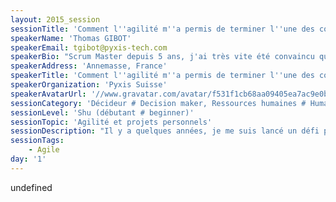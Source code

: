 ```yaml
---
layout: 2015_session
sessionTitle: 'Comment l''agilité m''a permis de terminer l''une des courses les plus dures au monde'
speakerName: 'Thomas GIBOT'
speakerEmail: tgibot@pyxis-tech.com
speakerBio: "Scrum Master depuis 5 ans, j'ai très vite été convaincu que l'agilité, en plus d'avoir une efficacité certaine dans un contexte professionnel, pouvait également me permettre de m'engager dans des projets personnels complexes avec beaucoup plus de sérénité et d'efficacité.\n\nJ'ai essayé, beaucoup, raté, souvent, mais je me suis adapté au mieux pour parvenir aujourd'hui à profiter des avantages de l'agilité dans un domaine aussi complexe que celui de la préparation de courses de type \"Ultra trail\". Je n'aurais jamais pensé que l'agilité me permettrait de m'organiser, de m'impliquer, de m'adapter pour obtenir ce qui avait de la valeur pour moi: finir cette course de 160km..."
speakerAddress: 'Annemasse, France'
speakerTitle: 'Comment l''agilité m''a permis de terminer l''une des courses les plus dures au monde'
speakerOrganization: 'Pyxis Suisse'
speakerAvatarUrl: '//www.gravatar.com/avatar/f531f1cb68aa09405ea7ac9e0b95a519?size=200&default=mm'
sessionCategory: 'Décideur # Decision maker, Ressources humaines # Human resources, Encadrement, coach # Trainer, mentor, coach, Architecte # Architect, Développeur # Developer, Designer, Data scientist, Autre # Other'
sessionLevel: 'Shu (débutant # beginner)'
sessionTopic: 'Agilité et projets personnels'
sessionDescription: "Il y a quelques années, je me suis lancé un défi personnel assez fou: finir l'une des courses de montagnes les plus dures au monde. Au menu, près de 170 kilomètres et plus de 10.000 m de dénivelé positif, en respectant la barrière horaire de 50h imposée par l'organisation. Voilà pour le contexte.\nEn me lançant dans cette aventure, je n'avais pas beaucoup de certitudes , si ce n'est celle-ci: ce sera un projet très long, complexe, beaucoup de facteurs pourront influer sur le résultat, mes disponibilité vont fluctuer, je vais devoir tenter, m'adapter, essayer de m'améliorer, etc. Alors que je faisais cette liste, il y eût alors comme une évidence. J'avais l'impression d'être en train de présenter à un client toutes les problématiques que l'agilité permettait d'adresser...\n\nA partir de cet instant, j'ai totalement changé ma manière d'appréhender mon projet et me suis posé la question suivante: Comment je l'organiserai s'il s'agissait d'un projet que je mènerai avec des méthodes agiles?\nEt si ma préparation de 2 ans pouvait être découpée en sprints de 2 semaines? Et si j'avais besoin d'un product owner pour m'indiquer sur quoi travailler et fixer les priorités de mon entrainement?  Et si je fixais des revues de sprint où je devrais démontrer que le travail accompli durant les dernières semaines est \"terminé\"? Et si je me fixais des jalons à la fin de releases? \nAutant de questions qui prennent du sens dans un contexte de course à pied: un coach comme PO, un programme d'entrainement comme sprint backlog, une course de préparation comme revue...\n\nCette expérience m'a permis de réaliser à quel point les méthodes agiles m'avait permis d'aborder plus sereinement et efficacement un projet qui était complexe et je reste convaincu qu'elles peuvent le permettre dans beaucoup d'autres domaines."
sessionTags:
    - Agile
day: '1'
---
```


undefined

